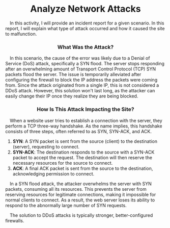 <h1 align="center">Analyze Network Attacks</h1>
<p>&emsp;In this activity, I will provide an incident report for a given scenario. In this report, I will explain what type of attack occurred and how it caused the site to malfunction.</p>

<h3 align="center">What Was the Attack?</h3>
<p>&emsp;In this scenario, the cause of the error was likely due to a Denial of Service (DoS) attack, specifically a SYN flood. The server stops responding after an overwhelming amount of Transport Control Protocol (TCP) SYN packets flood the server. The issue is temporarily alleviated after configuring the firewall to block the IP address the packets were coming from. Since the attack originated from a single IP, this is not considered a DDoS attack. However, this solution won't last long, as the attacker can easily change their IP once they realize they are being blocked.</p>

<h3 align="center">How Is This Attack Impacting the Site?</h3>
<p>&emsp;When a website user tries to establish a connection with the server, they perform a TCP three-way handshake. As the name implies, this handshake consists of three steps, often referred to as SYN, SYN-ACK, and ACK.</p>

<ol>
  <li><b>SYN</b>: A SYN packet is sent from the source (client) to the destination (server), requesting to connect.</li>   
  <li><b>SYN-ACK</b>: The destination responds to the source with a SYN-ACK packet to accept the request. The destination will then reserve the necessary resources for the source to connect.</li>   
  <li><b>ACK</b>: A final ACK packet is sent from the source to the destination, acknowledging permission to connect.</li>
</ol>

<p>&emsp;In a SYN flood attack, the attacker overwhelms the server with SYN packets, consuming all its resources. This prevents the server from reserving resources for legitimate connections, making it impossible for normal clients to connect. As a result, the web server loses its ability to respond to the abnormally large number of SYN requests.</p>

<p>&emsp;The solution to DDoS attacks is typically stronger, better-configured firewalls.</p>
